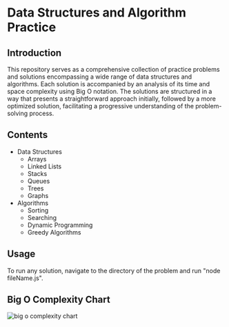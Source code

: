 # Data Structures and Algorithm Practice

## Introduction

This repository serves as a comprehensive collection of practice problems and solutions encompassing a wide range of data structures and algorithms. Each solution is accompanied by an analysis of its time and space complexity using Big O notation. The solutions are structured in a way that presents a straightforward approach initially, followed by a more optimized solution, facilitating a progressive understanding of the problem-solving process.

## Contents

- Data Structures
  - Arrays
  - Linked Lists
  - Stacks
  - Queues
  - Trees
  - Graphs
- Algorithms
  - Sorting
  - Searching
  - Dynamic Programming
  - Greedy Algorithms

## Usage

To run any solution, navigate to the directory of the problem and run "node fileName.js".

## Big O Complexity Chart

![big o complexity chart](https://imgs.search.brave.com/SZzwczMCXdCQNxthbd4a55QtAYZMsIsgesM9TfGDv6o/rs:fit:860:0:0/g:ce/aHR0cHM6Ly9jZG4u/aGFja3IuaW8vdXBs/b2Fkcy9wb3N0cy9h/dHRhY2htZW50cy8x/NjUwMzU3OTAxbGtI/MXhLVHl0Sy5wbmc)
